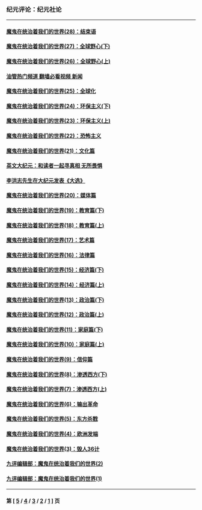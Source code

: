 ### 纪元评论：纪元社论
---
#### [魔鬼在统治着我们的世界(28)：结束语](../../pages/nsc422/n10936246.md?07170330) 
#### [魔鬼在统治着我们的世界(27)：全球野心(下)](../../pages/nsc422/n10928319.md?07170330) 
#### [魔鬼在统治着我们的世界(26)：全球野心(上)](../../pages/nsc422/n10900318.md?07170330) 
#### [油管热门频道 翻墙必看视频 新闻](ok?07170330)
#### [魔鬼在统治着我们的世界(25)：全球化](../../pages/nsc422/n10788205.md?07170330) 
#### [魔鬼在统治着我们的世界(24)：环保主义(下)](../../pages/nsc422/n10695307.md?07170330) 
#### [魔鬼在统治着我们的世界(23)：环保主义(上)](../../pages/nsc422/n10688613.md?07170330) 
#### [魔鬼在统治着我们的世界(22)：恐怖主义](../../pages/nsc422/n10614727.md?07170330) 
#### [魔鬼在统治着我们的世界(21)：文化篇](../../pages/nsc422/n10597706.md?07170330) 
#### [英文大纪元：和读者一起寻真相 无所畏惧](../../pages/nsc422/n12542027.md?07170330) 
#### [李洪志先生在大纪元发表《大选》](../../pages/nsc422/n12534746.md?07170330) 
#### [魔鬼在统治着我们的世界(20)：媒体篇](../../pages/nsc422/n10586579.md?07170330) 
#### [魔鬼在统治着我们的世界(19)：教育篇(下)](../../pages/nsc422/n10564808.md?07170330) 
#### [魔鬼在统治着我们的世界(18)：教育篇(上)](../../pages/nsc422/n10526970.md?07170330) 
#### [魔鬼在统治着我们的世界(17)：艺术篇](../../pages/nsc422/n10499093.md?07170330) 
#### [魔鬼在统治着我们的世界(16)：法律篇](../../pages/nsc422/n10485969.md?07170330) 
#### [魔鬼在统治着我们的世界(15)：经济篇(下)](../../pages/nsc422/n10469975.md?07170330) 
#### [魔鬼在统治着我们的世界(14)：经济篇(上)](../../pages/nsc422/n10457370.md?07170330) 
#### [魔鬼在统治着我们的世界(13)：政治篇(下)](../../pages/nsc422/n10448270.md?07170330) 
#### [魔鬼在统治着我们的世界(12)：政治篇(上)](../../pages/nsc422/n10444576.md?07170330) 
#### [魔鬼在统治着我们的世界(11)：家庭篇(下)](../../pages/nsc422/n10440961.md?07170330) 
#### [魔鬼在统治着我们的世界(10)：家庭篇(上)](../../pages/nsc422/n10435448.md?07170330) 
#### [魔鬼在统治着我们的世界(9)：信仰篇](../../pages/nsc422/n10432159.md?07170330) 
#### [魔鬼在统治着我们的世界(8)：渗透西方(下)](../../pages/nsc422/n10429603.md?07170330) 
#### [魔鬼在统治着我们的世界(7)：渗透西方(上)](../../pages/nsc422/n10426013.md?07170330) 
#### [魔鬼在统治着我们的世界(6)：输出革命](../../pages/nsc422/n10421536.md?07170330) 
#### [魔鬼在统治着我们的世界(5)：东方杀戮](../../pages/nsc422/n10417707.md?07170330) 
#### [魔鬼在统治着我们的世界(4)：欧洲发端](../../pages/nsc422/n10414890.md?07170330) 
#### [魔鬼在统治着我们的世界(3)：毁人36计](../../pages/nsc422/n10411583.md?07170330) 
#### [九评编辑部：魔鬼在统治着我们的世界(2)](../../pages/nsc422/n10410036.md?07170330) 
#### [九评编辑部：魔鬼在统治着我们的世界(1)](../../pages/nsc422/n10406825.md?07170330) 

---
#### 第 [ [5](./5.md?07170330) / [4](./4.md?07170330) / [3](./3.md?07170330) / [2](./2.md?07170330) / [1](./1.md?07170330) ] 页
